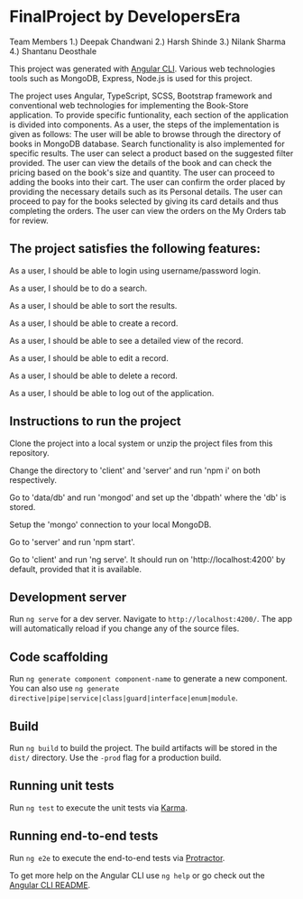 # FinalProject by DevelopersEra

Team Members
1.) Deepak Chandwani
2.) Harsh Shinde
3.) Nilank Sharma
4.) Shantanu Deosthale

This project was generated with [Angular CLI](https://github.com/angular/angular-cli).
Various web technologies tools such as MongoDB, Express, Node.js is used for this project.

The project uses Angular, TypeScript, SCSS, Bootstrap framework and conventional web technologies for implementing the Book-Store application.
To provide specific funtionality, each section of the application is divided into components.
As a user, the steps of the implementation is given as follows:
The user will be able to browse through the directory of books in MongoDB database. Search functionality is also implemented for specific results.
The user can select a product based on the suggested filter provided.
The user can view the details of the book and can check the pricing based on the book's size and quantity.
The user can proceed to adding the books into their cart.
The user can confirm the order placed by providing the necessary details such as its Personal details.
The user can proceed to pay for the books selected by giving its card details and thus completing the orders.
The user can view the orders on the My Orders tab for review.

## The project satisfies the following features:

As a user, I should be able to login using username/password login.

As a user, I should be to do a search.

As a user, I should be able to sort the results.

As a user, I should be able to create a record.

As a user, I should be able to see a detailed view of the record.

As a user, I should be able to edit a record.

As a user, I should be able to delete a record.

As a user, I should be able to log out of the application.

## Instructions to run the project

Clone the project into a local system or unzip the project files from this repository.

Change the directory to 'client' and 'server' and run 'npm i' on both respectively.

Go to 'data/db' and run 'mongod' and set up the 'dbpath' where the 'db' is stored.

Setup the 'mongo' connection to your local MongoDB.

Go to 'server' and run 'npm start'.

Go to 'client' and run 'ng serve'. It should run on 'http://localhost:4200' by default, provided that it is available.

## Development server

Run `ng serve` for a dev server. Navigate to `http://localhost:4200/`. The app will automatically reload if you change any of the source files.

## Code scaffolding

Run `ng generate component component-name` to generate a new component. You can also use `ng generate directive|pipe|service|class|guard|interface|enum|module`.

## Build

Run `ng build` to build the project. The build artifacts will be stored in the `dist/` directory. Use the `-prod` flag for a production build.

## Running unit tests

Run `ng test` to execute the unit tests via [Karma](https://karma-runner.github.io).

## Running end-to-end tests

Run `ng e2e` to execute the end-to-end tests via [Protractor](http://www.protractortest.org/).

To get more help on the Angular CLI use `ng help` or go check out the [Angular CLI README](https://github.com/angular/angular-cli/blob/master/README.md).
